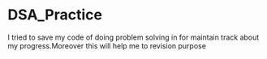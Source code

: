 # DSA_Practice
I tried to save my code of doing problem solving in for  maintain track about my progress.Moreover this will help me to revision purpose
